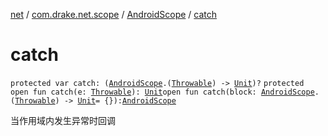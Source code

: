 [net](../../index.md) / [com.drake.net.scope](../index.md) / [AndroidScope](index.md) / [catch](./catch.md)

# catch

`protected var catch: (`[`AndroidScope`](index.md)`.(`[`Throwable`](https://kotlinlang.org/api/latest/jvm/stdlib/kotlin/-throwable/index.html)`) -> `[`Unit`](https://kotlinlang.org/api/latest/jvm/stdlib/kotlin/-unit/index.html)`)?`
`protected open fun catch(e: `[`Throwable`](https://kotlinlang.org/api/latest/jvm/stdlib/kotlin/-throwable/index.html)`): `[`Unit`](https://kotlinlang.org/api/latest/jvm/stdlib/kotlin/-unit/index.html)`open fun catch(block: `[`AndroidScope`](index.md)`.(`[`Throwable`](https://kotlinlang.org/api/latest/jvm/stdlib/kotlin/-throwable/index.html)`) -> `[`Unit`](https://kotlinlang.org/api/latest/jvm/stdlib/kotlin/-unit/index.html)` = {}): `[`AndroidScope`](index.md)

当作用域内发生异常时回调

